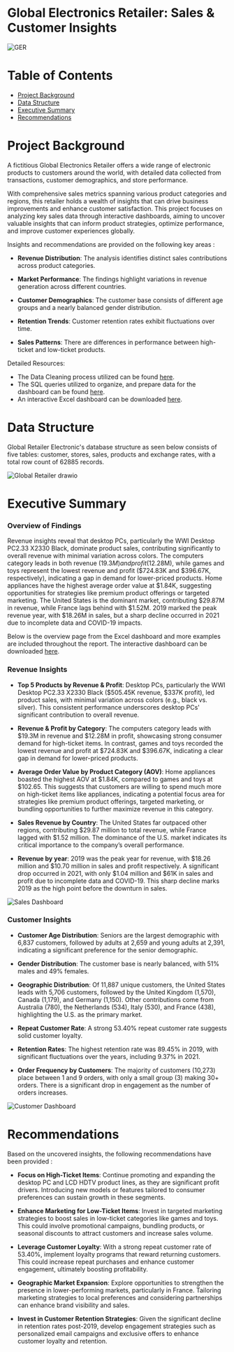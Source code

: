 # Global Electronics Retailer: Sales & Customer Insights
![GER](https://github.com/user-attachments/assets/629f0843-71de-4393-860e-9287349b0080)

# Table of Contents
* [Project Background](#project-background)
* [Data Structure](#data-structure)
* [Executive Summary](#executive-summary)
* [Recommendations](#recommendations)

# Project Background 
A fictitious Global Electronics Retailer offers a wide range of electronic products to customers around the world, with detailed data collected from transactions, customer demographics, and store performance.

With comprehensive sales metrics spanning various product categories and regions, this retailer holds a wealth of insights that can drive business improvements and enhance customer satisfaction. This project focuses on analyzing key sales data through interactive dashboards, aiming to uncover valuable insights that can inform product strategies, optimize performance, and improve customer experiences globally.

Insights and recommendations are provided on the following key areas : 
- **Revenue Distribution**: The analysis identifies distinct sales contributions across product categories.

- **Market Performance**: The findings highlight variations in revenue generation across different countries.

- **Customer Demographics**: The customer base consists of different age groups and a nearly balanced gender distribution.

- **Retention Trends**: Customer retention rates exhibit fluctuations over time.

- **Sales Patterns**: There are differences in performance between high-ticket and low-ticket products.

Detailed Resources: 

- The Data Cleaning process utilized can be found [here](https://github.com/karlyndiary/Optimizing-Global-Electronics-Retailer-Sales-Insights/tree/main/%5B01%5D%20ETL). 
- The SQL queries utilized to organize, and prepare data for the dashboard can be found [here](https://github.com/karlyndiary/Optimizing-Global-Electronics-Retailer-Sales-Insights/tree/main/%5B02%5D%20SQL). 
- An interactive Excel dashboard can be downloaded [here](https://github.com/karlyndiary/Optimizing-Global-Electronics-Retailer-Sales-Insights/tree/main/%5B03%5D%20Excel%20Dashboard).

# Data Structure

Global Retailer Electronic's database structure as seen below consists of five tables: customer, stores, sales, products and exchange rates, with a total row count of 62885 records.

![Global Retailer drawio](https://github.com/user-attachments/assets/491b8e36-4b9b-459f-a757-1b6c30978c20)

# Executive Summary 

### Overview of Findings 

Revenue insights reveal that desktop PCs, particularly the WWI Desktop PC2.33 X2330 Black, dominate product sales, contributing significantly to overall revenue with minimal variation across colors. The computers category leads in both revenue ($19.3M) and profit ($12.28M), while games and toys represent the lowest revenue and profit ($724.83K and $396.67K, respectively), indicating a gap in demand for lower-priced products. Home appliances have the highest average order value at $1.84K, suggesting opportunities for strategies like premium product offerings or targeted marketing. The United States is the dominant market, contributing $29.87M in revenue, while France lags behind with $1.52M. 2019 marked the peak revenue year, with $18.26M in sales, but a sharp decline occurred in 2021 due to incomplete data and COVID-19 impacts.

Below is the overview page from the Excel dashboard and more examples are included throughout the report. The interactive dashboard can be downloaded [here](https://github.com/karlyndiary/Optimizing-Global-Electronics-Retailer-Sales-Insights/tree/main/%5B03%5D%20Excel%20Dashboard).

### Revenue Insights

- **Top 5 Products by Revenue & Profit**: Desktop PCs, particularly the WWI Desktop PC2.33 X2330 Black ($505.45K revenue, $337K profit), led product sales, with minimal variation across colors (e.g., black vs. silver). This consistent performance underscores desktop PCs' significant contribution to overall revenue.

- **Revenue & Profit by Category**: The computers category leads with $19.3M in revenue and $12.28M in profit, showcasing strong consumer demand for high-ticket items. In contrast, games and toys recorded the lowest revenue and profit at $724.83K and $396.67K, indicating a clear gap in demand for lower-priced products.

- **Average Order Value by Product Category (AOV)**: Home appliances boasted the highest AOV at $1.84K, compared to games and toys at $102.65. This suggests that customers are willing to spend much more on high-ticket items like appliances, indicating a potential focus area for strategies like premium product offerings, targeted marketing, or bundling opportunities to further maximize revenue in this category.

- **Sales Revenue by Country**: The United States far outpaced other regions, contributing $29.87 million to total revenue, while France lagged with $1.52 million. The dominance of the U.S. market indicates its critical importance to the company’s overall performance.

- **Revenue by year**: 2019 was the peak year for revenue, with $18.26 million and $10.70 million in sales and profit respectively. A significant drop occurred in 2021, with only $1.04 million and $61K in sales and profit due to incomplete data and COVID-19. This sharp decline marks 2019 as the high point before the downturn in sales.
  
![Sales Dashboard](https://github.com/user-attachments/assets/fb0dfc82-73f6-47d1-8d5d-1c4c1a739ee0)

### Customer Insights
- **Customer Age Distribution**: Seniors are the largest demographic with 6,837 customers, followed by adults at 2,659 and young adults at 2,391, indicating a significant preference for the senior demographic.

- **Gender Distribution**: The customer base is nearly balanced, with 51% males and 49% females.

- **Geographic Distribution**: Of 11,887 unique customers, the United States leads with 5,706 customers, followed by the United Kingdom (1,570), Canada (1,179), and Germany (1,150). Other contributions come from Australia (780), the Netherlands (534), Italy (530), and France (438), highlighting the U.S. as the primary market.

- **Repeat Customer Rate**: A strong 53.40% repeat customer rate suggests solid customer loyalty.

- **Retention Rates**: The highest retention rate was 89.45% in 2019, with significant fluctuations over the years, including 9.37% in 2021.

- **Order Frequency by Customers**: The majority of customers (10,273) place between 1 and 9 orders, with only a small group (3) making 30+ orders. There is a significant drop in engagement as the number of orders increases.
  
![Customer Dashboard](https://github.com/user-attachments/assets/19207aad-94ae-4125-89be-d6619a8b76cc)

# Recommendations

Based on the uncovered insights, the following recommendations have been provided : 

- **Focus on High-Ticket Items**: Continue promoting and expanding the desktop PC and LCD HDTV product lines, as they are significant profit drivers. Introducing new models or features tailored to consumer preferences can sustain growth in these segments.

- **Enhance Marketing for Low-Ticket Items**: Invest in targeted marketing strategies to boost sales in low-ticket categories like games and toys. This could involve promotional campaigns, bundling products, or seasonal discounts to attract customers and increase sales volume.

- **Leverage Customer Loyalty**: With a strong repeat customer rate of 53.40%, implement loyalty programs that reward returning customers. This could increase repeat purchases and enhance customer engagement, ultimately boosting profitability.

- **Geographic Market Expansion**: Explore opportunities to strengthen the presence in lower-performing markets, particularly in France. Tailoring marketing strategies to local preferences and considering partnerships can enhance brand visibility and sales.

- **Invest in Customer Retention Strategies**: Given the significant decline in retention rates post-2019, develop engagement strategies such as personalized email campaigns and exclusive offers to enhance customer loyalty and retention.
